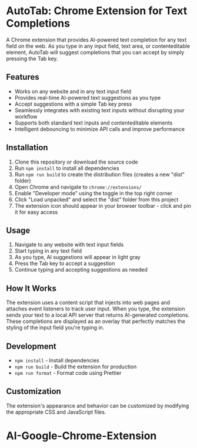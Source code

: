 # AutoTab: Chrome Extension for Text Completions

A Chrome extension that provides AI-powered text completion for any text field on the web. As you type in any input field, text area, or contenteditable element, AutoTab will suggest completions that you can accept by simply pressing the Tab key.

## Features

- Works on any website and in any text input field
- Provides real-time AI-powered text suggestions as you type
- Accept suggestions with a simple Tab key press
- Seamlessly integrates with existing text inputs without disrupting your workflow
- Supports both standard text inputs and contenteditable elements
- Intelligent debouncing to minimize API calls and improve performance

## Installation

1. Clone this repository or download the source code
2. Run `npm install` to install all dependencies
3. Run `npm run build` to create the distribution files (creates a new "dist" folder)
4. Open Chrome and navigate to `chrome://extensions/`
5. Enable "Developer mode" using the toggle in the top right corner
6. Click "Load unpacked" and select the "dist" folder from this project
7. The extension icon should appear in your browser toolbar - click and pin it for easy access

## Usage

1. Navigate to any website with text input fields
2. Start typing in any text field
3. As you type, AI suggestions will appear in light gray
4. Press the Tab key to accept a suggestion
5. Continue typing and accepting suggestions as needed

## How It Works

The extension uses a content script that injects into web pages and attaches event listeners to track user input. When you type, the extension sends your text to a local API server that returns AI-generated completions. These completions are displayed as an overlay that perfectly matches the styling of the input field you're typing in.

## Development

- `npm install` - Install dependencies
- `npm run build` - Build the extension for production
- `npm run format` - Format code using Prettier

## Customization

The extension's appearance and behavior can be customized by modifying the appropriate CSS and JavaScript files.
# AI-Google-Chrome-Extension
